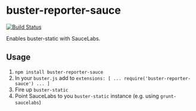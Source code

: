 buster-reporter-sauce
=====================

[![Build Status](https://travis-ci.org/insidewarehouse/buster-reporter-sauce.svg?branch=master)](https://travis-ci.org/insidewarehouse/buster-reporter-sauce)

Enables buster-static with SauceLabs.

## Usage ##
1. `npm install buster-reporter-sauce`
2. In your `buster.js` add to `extensions: [ ... require('buster-reporter-sauce') ... ]`
3. Fire up `buster-static`
4. Point SauceLabs to you `buster-static` instance (e.g. using `grunt-saucelabs`)
